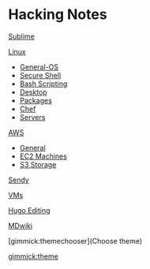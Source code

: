 # Hacking Notes

[Sublime](sublime.md)

[Linux]()

*  [General-OS](linux-os.md)
*  [Secure Shell](linux-ssh.md)
*  [Bash Scripting](linux-bash.md)
*  [Desktop](linux-desktop.md)
*  [Packages](linux-packages.md)
*  [Chef](chef.md)
*  [Servers](linux-servers.md)

[AWS]()

*  [General](aws.md)
*  [EC2 Machines](aws-ec2.md)
*  [S3 Storage](aws-s3.md)

[Sendy](sendy.md) 

[VMs](vm.md)

[Hugo Editing](hugo.md)

[MDwiki](mdwiki.md)

[gimmick:themechooser](Choose theme)

[gimmick:theme](flatly)    <!-- set the default theme inside the () --> 